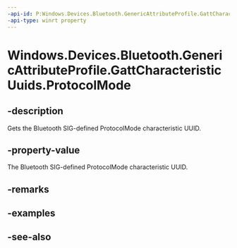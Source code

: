 ```yaml
---
-api-id: P:Windows.Devices.Bluetooth.GenericAttributeProfile.GattCharacteristicUuids.ProtocolMode
-api-type: winrt property
---
```


<!-- Property syntax
public System.Guid ProtocolMode { get; }
-->

# Windows.Devices.Bluetooth.GenericAttributeProfile.GattCharacteristicUuids.ProtocolMode

## -description
Gets the Bluetooth SIG-defined ProtocolMode characteristic UUID.

## -property-value
The Bluetooth SIG-defined ProtocolMode characteristic UUID.

## -remarks

## -examples

## -see-also
